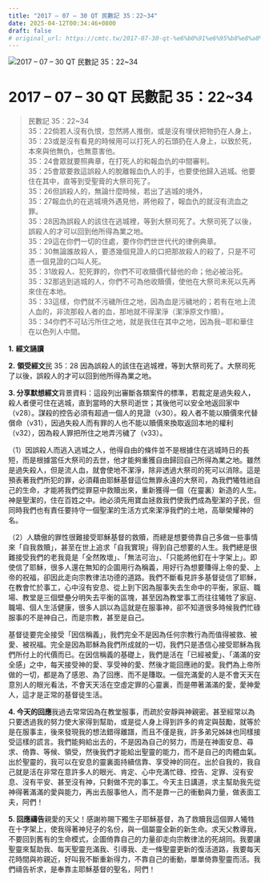 ```yaml
---
title: "2017 – 07 – 30 QT 民數記 35：22~34"
date: 2025-04-12T00:34:46+0800
draft: false
# original_url: https://cmtc.tw/2017-07-30-qt-%e6%b0%91%e6%95%b8%e8%a8%98-35%ef%bc%9a2234
---
```


![2017 – 07 – 30 QT 民數記 35：22~34](/images/qt.jpg   "2017 – 07 – 30 QT 民數記 35：22~34")

# 2017 – 07 – 30 QT 民數記 35：22~34

> 民數記 35：22~34  
> 35：22倘若人沒有仇恨，忽然將人推倒，或是沒有埋伏把物扔在人身上，  
> 35：23或是沒有看見的時候用可以打死人的石頭扔在人身上，以致於死，本來與他無仇，也無意害他。  
> 35：24會眾就要照典章，在打死人的和報血仇的中間審判。  
> 35：25會眾要救這誤殺人的脫離報血仇人的手，也要使他歸入逃城。他要住在其中，直等到受聖膏的大祭司死了。  
> 35：26但誤殺人的，無論什麼時候，若出了逃城的境外，  
> 35：27報血仇的在逃城境外遇見他，將他殺了，報血仇的就沒有流血之罪。  
> 35：28因為誤殺人的該住在逃城裡，等到大祭司死了。大祭司死了以後，誤殺人的才可以回到他所得為業之地。  
> 35：29這在你們一切的住處，要作你們世世代代的律例典章。  
> 35：30無論誰故殺人，要憑幾個見證人的口把那故殺人的殺了，只是不可憑一個見證的口叫人死。  
> 35：31故殺人、犯死罪的，你們不可收贖價代替他的命；他必被治死。  
> 35：32那逃到逃城的人，你們不可為他收贖價，使他在大祭司未死以先再來住在本地。  
> 35：33這樣，你們就不污穢所住之地，因為血是污穢地的；若有在地上流人血的，非流那殺人者的血，那地就不得潔淨（潔淨原文作贖）。  
> 35：34你們不可玷污所住之地，就是我住在其中之地，因為我─耶和華住在以色列人中間。

**1.** **經文誦讀**

**2.** **領受經文**民 35：28 因為誤殺人的該住在逃城裡，等到大祭司死了。大祭司死了以後，誤殺人的才可以回到他所得為業之地。

**3. 分享默想經文**背景資料：這段列出審斷各類案件的標準，若裁定是過失殺人，殺人者便可住在逃城，直到當時的大祭司逝世；其後他可以安全地返回家中（v28）。謀殺的控告必須有超過一個人的見證（v30）。殺人者不能以贖價來代替償命（v31），因過失殺人而有罪的人也不能以贖價來換取返回本地的權利（v32），因為殺人罪把所住之地弄污穢了（v33）。

（1）因誤殺人而逃入逃城之人，他得自由的條件並不是根據住在逃城時日的長短，而是根據當任大祭司的去世，他才能夠重獲自由歸回自己所得為業之地。雖然是過失殺人，但是流人血，就會使地不潔淨，除非透過大祭司的死可以消除。這是預表著我們所犯的罪，必須藉由耶穌基督這位無罪永遠的大祭司，為我們犧牲祂自己的生命，才能將我們從罪惡中救贖出來，重新獲得一個（在靈裏）新造的人生。神是聖潔的，住在百姓之中。祂必須先用寶血拯救我們使我們成為聖潔的子民，但同時我們也有責任要持守一個聖潔的生活方式來潔淨我們的土地，高舉榮耀神的名。

（2）人驕傲的罪性很難接受耶穌基督的救贖，而總是想要倚靠自己多做一些事情來「自我救贖」，甚至在世上追求「自我實現」得到自己想要的人生。我們總是很難接受我們的老我竟是「全然敗壞」、「無法可治」、「只能將他釘在十字架上」。即使信了耶穌，很多人還在無知的企圖用行為稱義，用好行為想要賺得上帝的愛、上帝的祝福，卻因此走向宗教律法功德的道路。我們不斷看見許多基督徒信了耶穌，在教會忙於事工，心中沒有安息、從上到下因為服事失去生命中的平衡，家庭、職場、教堂是三個壁壘分明失去平衡的區塊，甚至因為教堂事工而往往犧牲了家庭、職場、個人生活健康，很多人誤以為這就是在服事神，卻不知道很多時候我們忙碌服事的不是神自己，而是宗教，甚至是自己。

基督徒要完全接受「因信稱義」，我們完全不是因為任何宗教行為而值得被救、被愛、被祝福。完全是因為耶穌為我們所成就的一切，我們只是憑信心接受耶穌為我們所付上的代價而已。在因信稱義的基礎上，我們是活在「已經被愛」、「滿滿的安全感」之中，每天接受神的愛、享受神的愛、然後才能回應祂的愛。我們為上帝所做的一切，都是為了感恩、為了回應、而不是賺取。一個充滿愛的人是不會天天在意別人的眼光看法，不會天天活在空虛定罪的心靈裏，而是帶著滿滿的愛，愛神愛人，這才是正常的基督徒生活。

**4. 今天的回應**我過去常常因為在教堂服事，而疏於安靜與神親密。甚至經常以為只要透過我的努力使大家得到幫助，或是從人身上得到許多的肯定與鼓勵，就等於是在服事主，後來發現我的想法錯得離譜，而且不僅是我，許多弟兄姊妹也同樣接受這樣的謊言。我們能夠給出去的，不是因為自己的努力，而是在神面安息、尋求、倚靠、等候、領受，然後我們才能給出聖靈的能力，而不是自己的肉體血氣。出於聖靈的，我可以在安息的靈裏面持續信靠、享受神的同在。出於自我的，我自己就是活在非常在意許多人的眼光、肯定、心中充滿忙碌、控告、定罪、沒有安息、沒有平安、甚至沒有神，只剩做不完的事工。今天主日講道，求主幫助我先從神得著滿滿的愛與能力，再出去服事他人，而不是靠一己的衝動與力量，做表面工夫，阿們！

**5. 回應禱告**親愛的天父！感謝祢賜下獨生子耶穌基督，為了救贖我這個罪人犧牲在十字架上，使我得著神兒子的名份，與一個屬靈全新的新生命。求天父教導我，不要回到舊有的生命模式，企圖倚靠自己的力量卻走向宗教律法的死胡同。我要讓聖靈來幫助我、每天聖靈充滿我、引導我、走一條聖靈更新的復活道路，我要每天花時間與祢親近，好叫我不斷重新得力，不靠自己的衝動，單單倚靠聖靈而活。我們禱告祈求，是奉靠主耶穌基督的聖名，阿們！